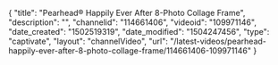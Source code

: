 {
    "title": "Pearhead&reg; Happily Ever After 8-Photo Collage Frame",
    "description": "",
    "channelid": "114661406",
    "videoid": "109971146",
    "date_created": "1502519319",
    "date_modified": "1504247456",
    "type": "captivate",
    "layout": "channelVideo",
    "url": "\/latest-videos\/pearhead-happily-ever-after-8-photo-collage-frame\/114661406-109971146"
}